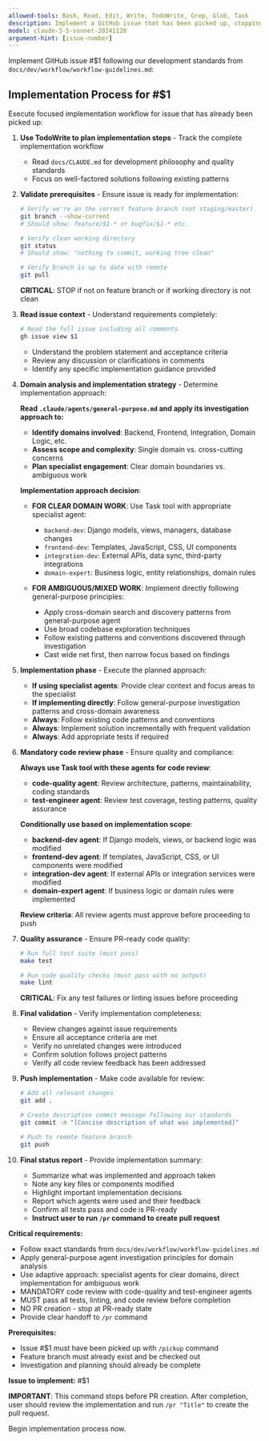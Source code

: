 ```yaml
---
allowed-tools: Bash, Read, Edit, Write, TodoWrite, Grep, Glob, Task
description: Implement a GitHub issue that has been picked up, stopping at PR-ready state
model: claude-3-5-sonnet-20241120
argument-hint: [issue-number]
---
```


Implement GitHub issue #$1 following our development standards from `docs/dev/workflow/workflow-guidelines.md`:

## Implementation Process for #$1

Execute focused implementation workflow for issue that has already been picked up:

1. **Use TodoWrite to plan implementation steps** - Track the complete implementation workflow
   - Read `docs/CLAUDE.md` for development philosophy and quality standards
   - Focus on well-factored solutions following existing patterns

2. **Validate prerequisites** - Ensure issue is ready for implementation:
   ```bash
   # Verify we're on the correct feature branch (not staging/master)
   git branch --show-current
   # Should show: feature/$1-* or bugfix/$1-* etc.

   # Verify clean working directory
   git status
   # Should show: "nothing to commit, working tree clean"

   # Verify branch is up to date with remote
   git pull
   ```
   **CRITICAL**: STOP if not on feature branch or if working directory is not clean

3. **Read issue context** - Understand requirements completely:
   ```bash
   # Read the full issue including all comments
   gh issue view $1
   ```
   - Understand the problem statement and acceptance criteria
   - Review any discussion or clarifications in comments
   - Identify any specific implementation guidance provided

4. **Domain analysis and implementation strategy** - Determine implementation approach:

   **Read `.claude/agents/general-purpose.md` and apply its investigation approach to:**
   - **Identify domains involved**: Backend, Frontend, Integration, Domain Logic, etc.
   - **Assess scope and complexity**: Single domain vs. cross-cutting concerns
   - **Plan specialist engagement**: Clear domain boundaries vs. ambiguous work

   **Implementation approach decision**:
   - **FOR CLEAR DOMAIN WORK**: Use Task tool with appropriate specialist agent:
     - `backend-dev`: Django models, views, managers, database changes
     - `frontend-dev`: Templates, JavaScript, CSS, UI components
     - `integration-dev`: External APIs, data sync, third-party integrations
     - `domain-expert`: Business logic, entity relationships, domain rules

   - **FOR AMBIGUOUS/MIXED WORK**: Implement directly following general-purpose principles:
     - Apply cross-domain search and discovery patterns from general-purpose agent
     - Use broad codebase exploration techniques
     - Follow existing patterns and conventions discovered through investigation
     - Cast wide net first, then narrow focus based on findings

5. **Implementation phase** - Execute the planned approach:
   - **If using specialist agents**: Provide clear context and focus areas to the specialist
   - **If implementing directly**: Follow general-purpose investigation patterns and cross-domain awareness
   - **Always**: Follow existing code patterns and conventions
   - **Always**: Implement solution incrementally with frequent validation
   - **Always**: Add appropriate tests if required

6. **Mandatory code review phase** - Ensure quality and compliance:

   **Always use Task tool with these agents for code review**:
   - **code-quality agent**: Review architecture, patterns, maintainability, coding standards
   - **test-engineer agent**: Review test coverage, testing patterns, quality assurance

   **Conditionally use based on implementation scope**:
   - **backend-dev agent**: If Django models, views, or backend logic was modified
   - **frontend-dev agent**: If templates, JavaScript, CSS, or UI components were modified
   - **integration-dev agent**: If external APIs or integration services were modified
   - **domain-expert agent**: If business logic or domain rules were implemented

   **Review criteria**: All review agents must approve before proceeding to push

7. **Quality assurance** - Ensure PR-ready code quality:
   ```bash
   # Run full test suite (must pass)
   make test

   # Run code quality checks (must pass with no output)
   make lint
   ```
   **CRITICAL**: Fix any test failures or linting issues before proceeding

8. **Final validation** - Verify implementation completeness:
   - Review changes against issue requirements
   - Ensure all acceptance criteria are met
   - Verify no unrelated changes were introduced
   - Confirm solution follows project patterns
   - Verify all code review feedback has been addressed

9. **Push implementation** - Make code available for review:
   ```bash
   # Add all relevant changes
   git add .

   # Create descriptive commit message following our standards
   git commit -m "[Concise description of what was implemented]"

   # Push to remote feature branch
   git push
   ```

10. **Final status report** - Provide implementation summary:
    - Summarize what was implemented and approach taken
    - Note any key files or components modified
    - Highlight important implementation decisions
    - Report which agents were used and their feedback
    - Confirm all tests pass and code is PR-ready
    - **Instruct user to run `/pr` command to create pull request**

**Critical requirements:**
- Follow exact standards from `docs/dev/workflow/workflow-guidelines.md`
- Apply general-purpose agent investigation principles for domain analysis
- Use adaptive approach: specialist agents for clear domains, direct implementation for ambiguous work
- MANDATORY code review with code-quality and test-engineer agents
- MUST pass all tests, linting, and code review before completion
- NO PR creation - stop at PR-ready state
- Provide clear handoff to `/pr` command

**Prerequisites:**
- Issue #$1 must have been picked up with `/pickup` command
- Feature branch must already exist and be checked out
- Investigation and planning should already be complete

**Issue to implement:** #$1

**IMPORTANT**: This command stops before PR creation. After completion, user should review the implementation and run `/pr "Title"` to create the pull request.

Begin implementation process now.